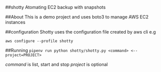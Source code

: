 ##shotty
Atomating EC2 backup with snapshots

##About
This is a demo project and uses boto3 to manage AWS EC2 instances

##configuration
Shotty uses the configuration file created by aws cli e.g

`aws configure --profile shotty`

##Running
`pipenv run python shotty/shotty.py <command> <--project=PROJECT>`

*command* is list, start and stop
*project* is optional


